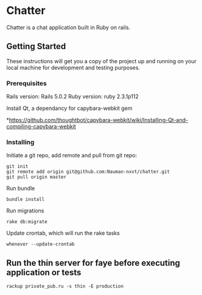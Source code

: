 # Chatter

Chatter is a chat application built in Ruby on rails.

## Getting Started

These instructions will get you a copy of the project up and running on your local machine for development and testing purposes.

### Prerequisites


Rails version: Rails 5.0.2
Ruby version:  ruby 2.3.1p112

Install Qt, a dependancy for capybara-webkit gem

*https://github.com/thoughtbot/capybara-webkit/wiki/Installing-Qt-and-compiling-capybara-webkit


### Installing

Initiate a git repo, add remote and pull from git repo:

```
git init
git remote add origin git@github.com:Nauman-nxvt/chatter.git 
git pull origin master
```

Run bundle

```
bundle install
```
Run migrations

```
rake db:migrate
```
Update crontab, which will run the rake tasks
```
whenever --update-crontab

```


## Run the thin server for faye before executing application or tests
```
rackup private_pub.ru -s thin -E production
```


